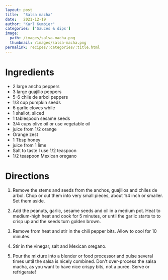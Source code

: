 ```yaml
---
layout: post
title:  "Salsa macha"
date:   2021-12-19
author: "Karl Kumbier"
categories: ['Sauces & dips']
image:
  path: /images/salsa-macha.png
  thumbnail: /images/salsa-macha.png
permalink: recipes/:categories/:title.html
---
```


# Ingredients

- 2 large ancho peppers
- 3 large guajillo peppers
- 5-6 chile de arbol peppers
- 1/3 cup pumpkin seeds
- 6 garlic cloves while
- 1 shallot, sliced
- 1 tablespoon sesame seeds
- 3/4 cups olive oil or use vegetable oil
- juice from 1/2 orange
- Orange zest
- 1 Tbsp honey
- juice from 1 lime
- Salt to taste I use 1/2 teaspoon
- 1/2 teaspoon Mexican oregano

# Directions

1. Remove the stems and seeds from the anchos, guajillos and chiles de arbol.
   Chop or cut them into very small pieces, about 1/4 inch or smaller. Set them
aside.

2. Add the peanuts, garlic, sesame seeds and oil in a medium pot. Heat to
   medium-high heat and cook for 5 minutes, or until the garlic starts to to
crisp up and the seeds turn golden brown.

3. Remove from heat and stir in the chili pepper bits. Allow to cool for 10
   minutes.

4. Stir in the vinegar, salt and Mexican oregano.

5. Pour the mixture into a blender or food processor and pulse several times
   until the salsa is nicely combined. Don't over-process the salsa macha, as
you want to have nice crispy bits, not a puree. Serve or refrigerate!

